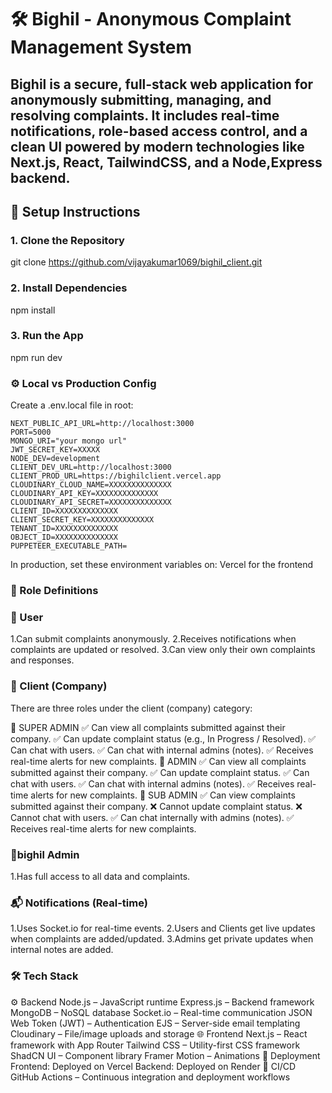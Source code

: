 # 🛠️ Bighil - Anonymous Complaint Management System

Bighil is a secure, full-stack web application for anonymously submitting, managing, and resolving complaints. It includes real-time notifications, role-based access control, and a clean UI powered by modern technologies like Next.js, React, TailwindCSS, and a Node,Express backend.
---
## 🚀 Setup Instructions

### 1. Clone the Repository
git clone https://github.com/vijayakumar1069/bighil_client.git

### 2. Install Dependencies
npm install

### 3. Run the App
npm run dev

### ⚙️ Local vs Production Config
Create a .env.local file in root:

    NEXT_PUBLIC_API_URL=http://localhost:3000
    PORT=5000
    MONGO_URI="your mongo url"
    JWT_SECRET_KEY=XXXXX
    NODE_DEV=development
    CLIENT_DEV_URL=http://localhost:3000
    CLIENT_PROD_URL=https://bighilclient.vercel.app
    CLOUDINARY_CLOUD_NAME=XXXXXXXXXXXXXX
    CLOUDINARY_API_KEY=XXXXXXXXXXXXXX
    CLOUDINARY_API_SECRET=XXXXXXXXXXXXXX
    CLIENT_ID=XXXXXXXXXXXXXX
    CLIENT_SECRET_KEY=XXXXXXXXXXXXXX
    TENANT_ID=XXXXXXXXXXXXXX
    OBJECT_ID=XXXXXXXXXXXXXX
    PUPPETEER_EXECUTABLE_PATH=



In production, set these environment variables on:
Vercel for the frontend


### 👥 Role Definitions
### 🧑 User
  1.Can submit complaints anonymously.
  2.Receives notifications when complaints are updated or resolved.
  3.Can view only their own complaints and responses.
### 🏢 Client (Company)
There are three roles under the client (company) category:

🔹 SUPER ADMIN
✅ Can view all complaints submitted against their company.
✅ Can update complaint status (e.g., In Progress / Resolved).
✅ Can chat with users.
✅ Can chat with internal admins (notes).
✅ Receives real-time alerts for new complaints.
🔹 ADMIN
✅ Can view all complaints submitted against their company.
✅ Can update complaint status.
✅ Can chat with users.
✅ Can chat with internal admins (notes).
✅ Receives real-time alerts for new complaints.
🔹 SUB ADMIN
✅ Can view complaints submitted against their company.
❌ Cannot update complaint status.
❌ Cannot chat with users.
✅ Can chat internally with admins (notes).
✅ Receives real-time alerts for new complaints.

### 👮bighil Admin
  1.Has full access to all data and complaints.

### 📬 Notifications (Real-time)
  1.Uses Socket.io for real-time events.
  2.Users and Clients get live updates when complaints are added/updated.
  3.Admins get private updates when internal notes are added.

### 🛠️ Tech Stack
⚙️ Backend
Node.js – JavaScript runtime
Express.js – Backend framework
MongoDB – NoSQL database
Socket.io – Real-time communication
JSON Web Token (JWT) – Authentication
EJS – Server-side email templating
Cloudinary – File/image uploads and storage
🌐 Frontend
Next.js – React framework with App Router
Tailwind CSS – Utility-first CSS framework
ShadCN UI – Component library
Framer Motion – Animations
🔄 Deployment
Frontend: Deployed on Vercel
Backend: Deployed on Render
🧪 CI/CD
GitHub Actions – Continuous integration and deployment workflows



